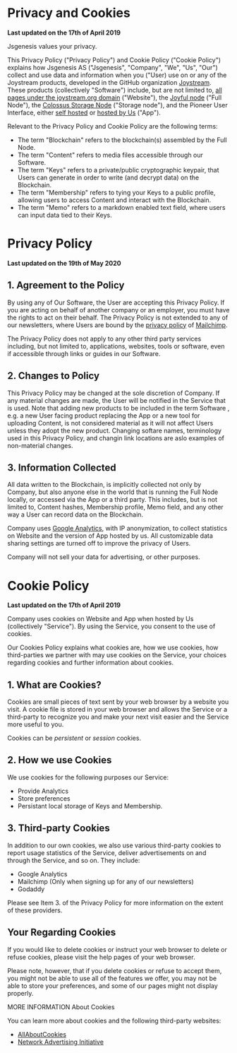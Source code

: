 # Privacy and Cookies
**Last updated on the 17th of April 2019**

Jsgenesis values your privacy.

This Privacy Policy ("Privacy Policy") and Cookie Policy ("Cookie Policy") explains how Jsgenesis AS ("Jsgenesis", "Company", "We", "Us", "Our") collect and use data and information when you ("User) use on or any of the Joystream products, developed in the GitHub organization [Joystream](https://github.com/JoyStream). These products (collectively "Software") include, but are not limited to, [all pages under the joystream.org domain](https://www.joystream.org/) ("Website"), the [Joyful node](https://github.com/Joystream/substrate-node-joystream) ("Full Node"), the [Colossus Storage Node](https://github.com/Joystream/storage-node-joystream) ("Storage node"), and the Pioneer User Interface, either [self hosted](https://github.com/Joystream/apps) or [hosted by Us](http://testnet.joystream.org/) ("App").

Relevant to the Privacy Policy and Cookie Policy are the following terms:
* The term "Blockchain" refers to the blockchain(s) assembled by the Full Node.
* The term "Content" refers to media files accessible through our Software.
* The term "Keys" refers to a private/public cryptographic keypair, that Users can generate in order to write (and decrypt data) on the Blockchain.
* The term "Membership" refers to tying your Keys to a public profile, allowing users to access Content and interact with the Blockchain.
* The term "Memo" refers to a markdown enabled text field, where users can input data tied to their Keys.


# Privacy Policy
**Last updated on the 19th of May 2020**

## 1. Agreement to the Policy
By using any of Our Software, the User are accepting this Privacy Policy. If you are acting on behalf of another company or an employer, you must have the rights to act on their behalf. The Privacy Policy is not extended to any of our newsletters, where Users are bound by the [privacy policy](https://mailchimp.com/legal/privacy/) of [Mailchimp](https://mailchimp.com/).

The Privacy Policy does not apply to any other third party services including, but not limited to, applications, websites, tools or software, even if accessible through links or guides in our Software.

## 2. Changes to Policy
This Privacy Policy may be changed at the sole discretion of Company. If any material changes are made, the User will be notified in the Service that is used. Note that adding new products to be included in the term Software , e.g. a new User facing product replacing the App or a new tool for uploading Content, is not considered material as it will not affect Users unless they adopt the new product. Changing softare names, terminology used in this Privacy Policy, and changin link locations are aslo examples of non-material changes.

## 3. Information Collected
All data written to the Blockchain, is implicitly collected not only by Company, but also anyone else in the world that is running the Full Node locally, or accessed via the App or a third party.
This includes, but is not limited to, Content hashes, Membership profile, Memo field, and any other way a User can record data on the Blockchain.

Company uses [Google Analytics](https://marketingplatform.google.com/about/analytics/), with IP anonymization, to collect statistics on Website and the version of App hosted by us. All customizable data sharing settings are turned off to improve the privacy of Users.

Company will not sell your data for advertising, or other purposes.


# Cookie Policy
**Last updated on the 17th of April 2019**

Company uses cookies on Website and App when hosted by Us (collectively "Service"). By using the Service, you consent to the use of cookies.

Our Cookies Policy explains what cookies are, how we use cookies, how third-parties we partner with may use cookies on the Service, your choices regarding cookies and further information about cookies.

## 1. What are Cookies?

Cookies are small pieces of text sent by your web browser by a website you visit. A cookie file is stored in your web browser and allows the Service or a third-party to recognize you and make your next visit easier and the Service more useful to you.

Cookies can be *persistent* or *session* cookies.

## 2. How we use Cookies

We use cookies for the following purposes our Service:

* Provide Analytics
* Store preferences
* Persistant local storage of Keys and Membership.

## 3. Third-party Cookies

In addition to our own cookies, we also use various third-party cookies to report usage statistics of the Service, deliver advertisements on and through the Service, and so on. They include:

* Google Analytics
* Mailchimp (Only when signing up for any of our newsletters)
* Godaddy

Please see Item 3. of the Privacy Policy for more information on the extent of these providers.

## Your Regarding Cookies

If you would like to delete cookies or instruct your web browser to delete or refuse cookies, please visit the help pages of your web browser.

Please note, however, that if you delete cookies or refuse to accept them, you might not be able to use all of the features we offer, you may not be able to store your preferences, and some of our pages might not display properly.


MORE INFORMATION About Cookies

You can learn more about cookies and the following third-party websites:

* [AllAboutCookies](http://www.allaboutcookies.org/)
* [Network Advertising Initiative](http://www.networkadvertising.org/)